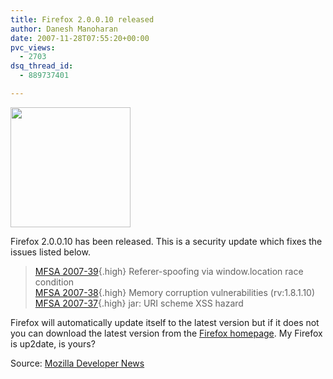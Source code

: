 ```yaml
---
title: Firefox 2.0.0.10 released
author: Danesh Manoharan
date: 2007-11-28T07:55:20+00:00
pvc_views:
  - 2703
dsq_thread_id:
  - 889737401

---
```

<img loading="lazy" src="http://img230.imageshack.us/img230/4551/firefoxlogopi9.png" height="192" width="192" />

Firefox 2.0.0.10 has been released. This is a security update which fixes the issues listed below.

> [MFSA 2007-39][1]{.high} Referer-spoofing via window.location race condition  
> [MFSA 2007-38][2]{.high} Memory corruption vulnerabilities (rv:1.8.1.10)  
> [MFSA 2007-37][3]{.high} jar: URI scheme XSS hazard

Firefox will automatically update itself to the latest version but if it does not you can download the latest version from the [Firefox homepage][4]. My Firefox is up2date, is yours?

Source: [Mozilla Developer News][5]

 [1]: http://www.mozilla.org/security/announce/2007/mfsa2007-39.html
 [2]: http://www.mozilla.org/security/announce/2007/mfsa2007-38.html
 [3]: http://www.mozilla.org/security/announce/2007/mfsa2007-37.html
 [4]: http://www.mozilla.com/en-US/firefox/
 [5]: http://developer.mozilla.org/devnews/index.php/2007/11/26/firefox-20010-stability-update-now-available-for-download/